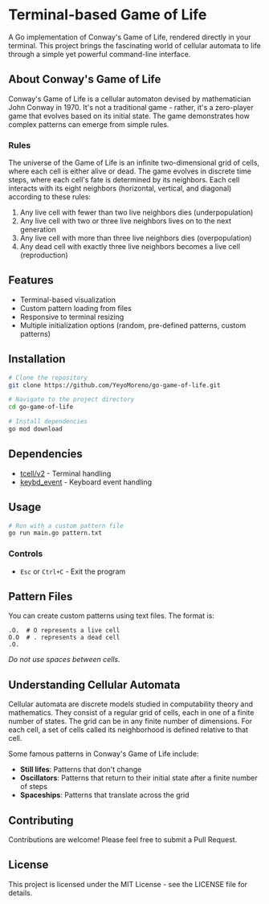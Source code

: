 # Terminal-based Game of Life

A Go implementation of Conway's Game of Life, rendered directly in your terminal. This project brings the fascinating world of cellular automata to life through a simple yet powerful command-line interface.

## About Conway's Game of Life

Conway's Game of Life is a cellular automaton devised by mathematician John Conway in 1970. It's not a traditional game - rather, it's a zero-player game that evolves based on its initial state. The game demonstrates how complex patterns can emerge from simple rules.

### Rules

The universe of the Game of Life is an infinite two-dimensional grid of cells, where each cell is either alive or dead. The game evolves in discrete time steps, where each cell's fate is determined by its neighbors. Each cell interacts with its eight neighbors (horizontal, vertical, and diagonal) according to these rules:

1. Any live cell with fewer than two live neighbors dies (underpopulation)
2. Any live cell with two or three live neighbors lives on to the next generation
3. Any live cell with more than three live neighbors dies (overpopulation)
4. Any dead cell with exactly three live neighbors becomes a live cell (reproduction)

## Features

- Terminal-based visualization
- Custom pattern loading from files
- Responsive to terminal resizing
- Multiple initialization options (random, pre-defined patterns, custom patterns)

## Installation

```bash
# Clone the repository
git clone https://github.com/YeyoMoreno/go-game-of-life.git

# Navigate to the project directory
cd go-game-of-life

# Install dependencies
go mod download
```

## Dependencies

- [tcell/v2](https://github.com/gdamore/tcell) - Terminal handling
- [keybd_event](https://github.com/micmonay/keybd_event) - Keyboard event handling

## Usage

```bash
# Run with a custom pattern file
go run main.go pattern.txt
```

### Controls

- `Esc` or `Ctrl+C` - Exit the program

## Pattern Files

You can create custom patterns using text files. The format is:

```
.O.  # O represents a live cell
O.O  # . represents a dead cell
.O.
```

_Do not use spaces between cells._

## Understanding Cellular Automata

Cellular automata are discrete models studied in computability theory and mathematics. They consist of a regular grid of cells, each in one of a finite number of states. The grid can be in any finite number of dimensions. For each cell, a set of cells called its neighborhood is defined relative to that cell.

Some famous patterns in Conway's Game of Life include:

- **Still lifes**: Patterns that don't change
- **Oscillators**: Patterns that return to their initial state after a finite number of steps
- **Spaceships**: Patterns that translate across the grid

## Contributing

Contributions are welcome! Please feel free to submit a Pull Request.

## License

This project is licensed under the MIT License - see the LICENSE file for details.
